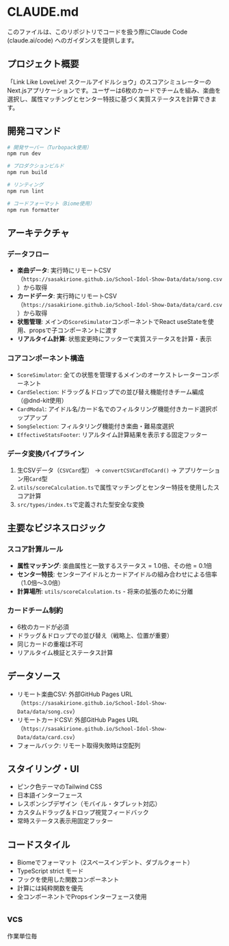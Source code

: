 # CLAUDE.md

このファイルは、このリポジトリでコードを扱う際にClaude Code (claude.ai/code) へのガイダンスを提供します。

## プロジェクト概要

「Link Like LoveLive! スクールアイドルショウ」のスコアシミュレーターのNext.jsアプリケーションです。ユーザーは6枚のカードでチームを組み、楽曲を選択し、属性マッチングとセンター特技に基づく実質ステータスを計算できます。

## 開発コマンド

```bash
# 開発サーバー（Turbopack使用）
npm run dev

# プロダクションビルド
npm run build

# リンティング
npm run lint

# コードフォーマット（Biome使用）
npm run formatter
```

## アーキテクチャ

### データフロー
- **楽曲データ**: 実行時にリモートCSV（`https://sasakirione.github.io/School-Idol-Show-Data/data/song.csv` ）から取得
- **カードデータ**: 実行時にリモートCSV（`https://sasakirione.github.io/School-Idol-Show-Data/data/card.csv` ）から取得
- **状態管理**: メインの`ScoreSimulator`コンポーネントでReact useStateを使用、propsで子コンポーネントに渡す
- **リアルタイム計算**: 状態変更時にフッターで実質ステータスを計算・表示

### コアコンポーネント構造
- `ScoreSimulator`: 全ての状態を管理するメインのオーケストレーターコンポーネント
- `CardSelection`: ドラッグ＆ドロップでの並び替え機能付きチーム編成（@dnd-kit使用）
- `CardModal`: アイドル名/カード名でのフィルタリング機能付きカード選択ポップアップ
- `SongSelection`: フィルタリング機能付き楽曲・難易度選択
- `EffectiveStatsFooter`: リアルタイム計算結果を表示する固定フッター

### データ変換パイプライン
1. 生CSVデータ（`CSVCard`型） → `convertCSVCardToCard()` → アプリケーション用`Card`型
2. `utils/scoreCalculation.ts`で属性マッチングとセンター特技を使用したスコア計算
3. `src/types/index.ts`で定義された型安全な変換

## 主要なビジネスロジック

### スコア計算ルール
- **属性マッチング**: 楽曲属性と一致するステータス = 1.0倍、その他 = 0.1倍
- **センター特技**: センターアイドルとカードアイドルの組み合わせによる倍率（1.0倍〜3.0倍）
- **計算場所**: `utils/scoreCalculation.ts` - 将来の拡張のために分離

### カードチーム制約
- 6枚のカードが必須
- ドラッグ＆ドロップでの並び替え（戦略上、位置が重要）
- 同じカードの重複は不可
- リアルタイム検証とステータス計算

## データソース
- リモート楽曲CSV: 外部GitHub Pages URL（`https://sasakirione.github.io/School-Idol-Show-Data/data/song.csv`）
- リモートカードCSV: 外部GitHub Pages URL（`https://sasakirione.github.io/School-Idol-Show-Data/data/card.csv`）
- フォールバック: リモート取得失敗時は空配列

## スタイリング・UI
- ピンク色テーマのTailwind CSS
- 日本語インターフェース
- レスポンシブデザイン（モバイル・タブレット対応）
- カスタムドラッグ＆ドロップ視覚フィードバック
- 常時ステータス表示用固定フッター

## コードスタイル
- Biomeでフォーマット（2スペースインデント、ダブルクォート）
- TypeScript strict モード
- フックを使用した関数コンポーネント
- 計算には純粋関数を優先
- 全コンポーネントでPropsインターフェース使用

## vcs
作業単位毎